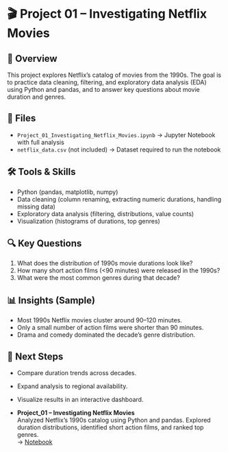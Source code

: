 # 🎬 Project 01 – Investigating Netflix Movies  

## 📌 Overview  
This project explores Netflix’s catalog of movies from the 1990s. The goal is to practice data cleaning, filtering, and exploratory data analysis (EDA) using Python and pandas, and to answer key questions about movie duration and genres.  

## 📂 Files  
- `Project_01_Investigating_Netflix_Movies.ipynb` → Jupyter Notebook with full analysis  
- `netflix_data.csv` (not included) → Dataset required to run the notebook  

## 🛠️ Tools & Skills  
- Python (pandas, matplotlib, numpy)  
- Data cleaning (column renaming, extracting numeric durations, handling missing data)  
- Exploratory data analysis (filtering, distributions, value counts)  
- Visualization (histograms of durations, top genres)  

## 🔍 Key Questions  
1. What does the distribution of 1990s movie durations look like?  
2. How many short action films (<90 minutes) were released in the 1990s?  
3. What were the most common genres during that decade?  

## 📊 Insights (Sample)  
- Most 1990s Netflix movies cluster around 90–120 minutes.  
- Only a small number of action films were shorter than 90 minutes.  
- Drama and comedy dominated the decade’s genre distribution.  

## 🚀 Next Steps  
- Compare duration trends across decades.  
- Expand analysis to regional availability.  
- Visualize results in an interactive dashboard.  

- **Project_01 – Investigating Netflix Movies**  
  Analyzed Netflix’s 1990s catalog using Python and pandas. Explored duration distributions, identified short action films, and ranked top genres.  
  → [Notebook](Project_01/Project_01_Investigating_Netflix_Movies.ipynb)
